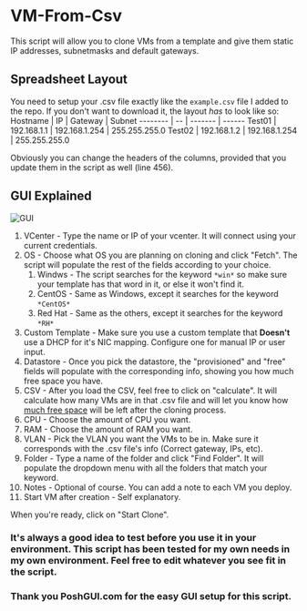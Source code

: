 # VM-From-Csv
This script will allow you to clone VMs from a template and give them static IP addresses, subnetmasks and default gateways.

## Spreadsheet Layout
You need to setup your .csv file exactly like the `example.csv` file I added to the repo. If you don't want to download it, the layout *has* to look like so:
Hostname | IP | Gateway | Subnet
-------- | -- | ------- | ------
Test01 | 192.168.1.1 | 192.168.1.254 | 255.255.255.0
Test02 | 192.168.1.2 | 192.168.1.254 | 255.255.255.0

Obviously you can change the headers of the columns, provided that you update them in the script as well (line 456).

## GUI Explained

![GUI](https://i.imgur.com/wgTI8H1.png)

1. VCenter - Type the name or IP of your vcenter. It will connect using your current credentials.
1. OS - Choose what OS you are planning on cloning and click "Fetch". The script will populate the rest of the fields according to your choice.
   1. Windws - The script searches for the keyword `*win*` so make sure your template has that word in it, or else it won't find it.
   1. CentOS - Same as Windows, except it searches for the keyword `*CentOS*`
   1. Red Hat - Same as the others, except it searches for the keyword `*RH*`
1. Custom Template - Make sure you use a custom template that **Doesn't** use a DHCP for it's NIC mapping. Configure one for manual IP or user input.
1. Datastore - Once you pick the datastore, the "provisioned" and "free" fields will populate with the corresponding info, showing you how much free space you have.
1. CSV - After you load the CSV, feel free to click on "calculate". It will calculate how many VMs are in that .csv file and will let you know how [much free space](https://i.imgur.com/6hWNugq.png) will be left after the cloning process.
1. CPU - Choose the amount of CPU you want.
1. RAM - Choose the amount of RAM you want.
1. VLAN - Pick the VLAN you want the VMs to be in. Make sure it corresponds with the .csv file's info (Correct gateway, IPs, etc).
1. Folder - Type a name of the folder and click "Find Folder". It will populate the dropdown menu with all the folders that match your keyword.
1. Notes - Optional of course. You can add a note to each VM you deploy.
1. Start VM after creation - Self explanatory.

When you're ready, click on "Start Clone".


### It's always a good idea to test before you use it in your environment. This script has been tested for my own needs in my own environment. Feel free to edit whatever you see fit in the script.

### Thank you PoshGUI.com for the easy GUI setup for this script.
